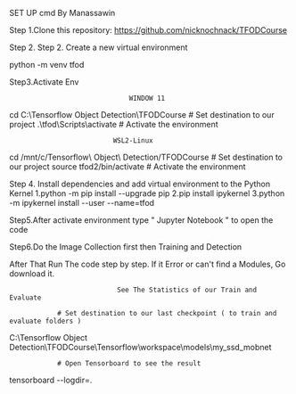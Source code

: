 SET UP cmd By Manassawin

Step 1.Clone this repository: https://github.com/nicknochnack/TFODCourse

Step 2. Step 2. Create a new virtual environment

python -m venv tfod
            
Step3.Activate Env

                                  WINDOW 11

cd C:\Tensorflow Object Detection\TFODCourse    # Set destination to our project
.\tfod\Scripts\activate       # Activate the environment


                              WSL2-Linux

cd /mnt/c/Tensorflow\ Object\ Detection/TFODCourse      # Set destination to our project
source tfod2/bin/activate      # Activate the environment

Step 4. Install dependencies and add virtual environment to the Python Kernel
1.python -m pip install --upgrade pip
2.pip install ipykernel
3.python -m ipykernel install --user --name=tfod


Step5.After activate environment  type " Jupyter Notebook " to open the code

Step6.Do the Image Collection first then Training and Detection

After That Run The code step by step. If it Error or can't find a Modules, Go download it.

                               See The Statistics of our Train and Evaluate

                # Set destination to our last checkpoint ( to train and evaluate folders )
C:\Tensorflow Object Detection\TFODCourse\Tensorflow\workspace\models\my_ssd_mobnet

                # Open Tensorboard to see the result
tensorboard --logdir=.                                                                                                           
